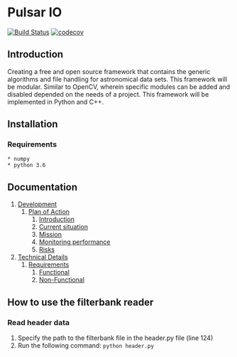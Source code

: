 # Pulsar IO
[![Build Status](https://travis-ci.com/AUAS-Pulsar/io.svg?branch=master)](https://travis-ci.com/AUAS-Pulsar/io)
[![codecov](https://codecov.io/gh/AUAS-Pulsar/io/branch/master/graph/badge.svg)](https://codecov.io/gh/AUAS-Pulsar/io)


## Introduction

Creating a free and open source framework that contains the generic algorithms and file handling for astronomical data sets. This framework will be modular. Similar to OpenCV, wherein specific modules can be added and disabled depended on the needs of a project. This framework will be implemented in Python and C++.

## Installation

### Requirements

    * numpy
    * python 3.6


## Documentation

1. [Development](docs/Development.md)
    1. [Plan of Action](docs/Development.md#1-plan-of-action)
        1. [Introduction](docs/Development.md#11-introduction)
        2. [Current situation](docs/Development.md#12-current-situation)
        3. [Mission](docs/Development.md#13-mission)
        4. [Monitoring performance](docs/Development.md#14-monitoring-performance)
        5. [Risks](docs/Development.md#15-risks)
2. [Technical Details](docs/Technical.md)
    1. [Requirements](docs/Technical.md#2-requirements)
        1. [Functional](docs/Technical.md#21-functional)
        2. [Non-Functional](docs/Technical.md#22-non-functional)


## How to use the filterbank reader

### Read header data

1. Specify the path to the filterbank file in the header.py file (line 124)
2. Run the following command: `python header.py`